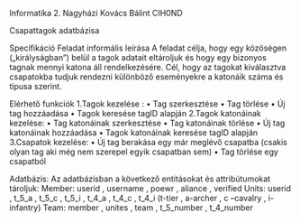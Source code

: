 Informatika 2. Nagyházi
Kovács Bálint CIH0ND

Csapattagok adatbázisa

Specifikáció
Feladat informális leírása
A feladat célja, hogy egy közöségen („királyságban”) belül a tagok adatait eltároljuk és hogy egy bizonyos tagnak mennyi katona áll rendelkezésére. Cél, hogy az tagokat kiválasztva csapatokba tudjuk rendezni különböző eseményekre a katonáik száma és típusa szerint.

Elérhető funkciók
1.Tagok kezelése :
•	Tag szerkesztése
•	Tag törlése
•	Új tag hozzáadása
•	Tagok keresése tagID alapján
2.Tagok katonáinak kezelése:
•	Tag katonáinak szerkesztése
•	Tag katonáinak törlése
•	Új tag katonáinak hozzáadása
•	Tagok katonáinak keresése tagID alapján
3.Csapatok kezelése:
•	Új tag berakása egy már meglévő csapatba (csakis olyan tag aki még nem szerepel egyik csapatban sem)
•	Tag törlése egy csapatból

Adatbázis:
Az adatbázisban a következő entitásokat és attribútumokat tároljuk:
	Member:  userid , username , poewr , aliance , verified
	Units: userid , t_5_a , t_5_c , t_5_i , t_4_a , t_4_c , t_4_i (t-tier , a-archer , c –cavalry , i-infantry)
	Team: member , unites , team , t_5_number , t_4_number

